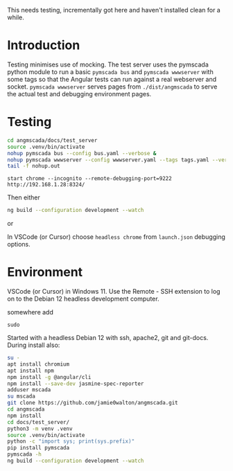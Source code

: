 This needs testing, incrementally got here and haven't installed clean
for a while.

# Introduction
Testing minimises use of mocking. The test server uses the pymscada python
module to run a basic ```pymscada bus``` and ```pymscada wwwserver``` with
some tags so that the Angular tests can run against a real webserver and
socket. ```pymscada wwwserver``` serves pages from ```./dist/angmscada```
to serve the actual test and debugging environment pages.

# Testing
```bash
cd angmscada/docs/test_server
source .venv/bin/activate
nohup pymscada bus --config bus.yaml --verbose &
nohup pymscada wwwserver --config wwwserver.yaml --tags tags.yaml --verbose &
tail -f nohup.out
```

```
start chrome --incognito --remote-debugging-port=9222 http://192.168.1.28:8324/
```

Then either
```bash
ng build --configuration development --watch
```
or

In VSCode (or Cursor) choose `headless chrome` from ```launch.json``` debugging
options.

# Environment
VSCode (or Cursor) in Windows 11. Use the Remote - SSH extension to log on
to the Debian 12 headless development computer.

somewhere add
```
sudo 

```

Started with a headless Debian 12 with ssh, apache2, git and git-docs.
During install also:

```bash
su -
apt install chromium
apt install npm
npm install -g @angular/cli
npm install --save-dev jasmine-spec-reporter
adduser mscada
su mscada
git clone https://github.com/jamie0walton/angmscada.git
cd angmscada
npm install
cd docs/test_server/
python3 -m venv .venv
source .venv/bin/activate
python -c "import sys; print(sys.prefix)"
pip install pymscada
pymscada -h
ng build --configuration development --watch
```

